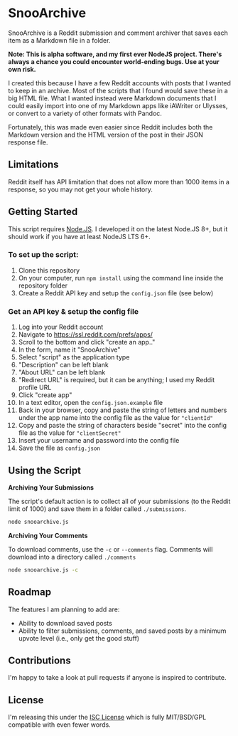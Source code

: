 # SnooArchive

SnooArchive is a Reddit submission and comment archiver that saves each item as a Markdown file in a folder. 

**Note: This is alpha software, and my first ever NodeJS project. There's always a chance you could encounter world-ending bugs. Use at your own risk.**

I created this because I have a few Reddit accounts with posts that I wanted to keep in an archive. Most of the scripts that I found would save these in a big HTML file. What I wanted instead were Markdown documents that I could easily import into one of my Markdown apps like iAWriter or Ulysses, or convert to a variety of other formats with Pandoc.

Fortunately, this was made even easier since Reddit includes both the Markdown version and the HTML version of the post in their JSON response file.

## Limitations

Reddit itself has API limitation that does not allow more than 1000 items in a response, so you may not get your whole history.

## Getting Started

This script requires [Node.JS](https://nodejs.org). I developed it on the latest Node.JS 8+, but it should work if you have at least NodeJS LTS 6+.

### To set up the script:

1. Clone this repository
2. On your computer, run `npm install` using the command line inside the repository folder
3. Create a Reddit API key and setup the `config.json` file (see below)

### Get an API key & setup the config file

1. Log into your Reddit account 
2. Navigate to https://ssl.reddit.com/prefs/apps/
3. Scroll to the bottom and click "create an app.."
4. In the form, name it "SnooArchive"
5. Select "script" as the application type
6. "Description" can be left blank
7. "About URL" can be left blank
8. "Redirect URL" is required, but it can be anything; I used my Reddit profile URL
9. Click "create app"
10. In a text editor, open the `config.json.example` file
11. Back in your browser, copy and paste the string of letters and numbers under the app name into the config file as the value for `"clientId"`
12. Copy and paste the string of characters beside "secret" into the config file as the value for `"clientSecret"`
13. Insert your username and password into the config file
14. Save the file as `config.json`

## Using the Script

**Archiving Your Submissions**

The script's default action is to collect all of your submissions (to the Reddit limit of 1000) and save them in a folder called `./submissions`.

```bash
node snooarchive.js
```

**Archiving Your Comments**

To download comments, use the `-c` or `--comments` flag. Comments will download into a directory called `./comments`

```bash
node snooarchive.js -c
```

## Roadmap

The features I am planning to add are:

* Ability to download saved posts
* Ability to filter submissions, comments, and saved posts by a minimum upvote level (i.e., only get the good stuff)


## Contributions

I'm happy to take a look at pull requests if anyone is inspired to contribute. 


## License

I'm releasing this under the [ISC License](https://en.wikipedia.org/wiki/ISC_license) which is fully MIT/BSD/GPL compatible with even fewer words.